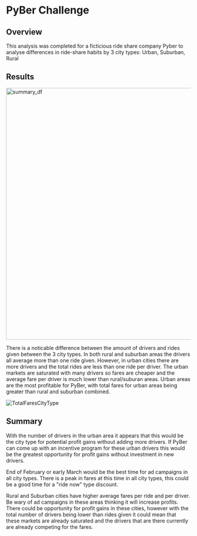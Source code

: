 # PyBer Challenge

## Overview
This analysis was completed for a ficticious ride share company Pyber to analyse differences in ride-share habits by 3 city types: Urban, Suburban, Rural

## Results

<img width="686" alt="summary_df" src="https://user-images.githubusercontent.com/95047485/150694176-6dbc521e-17fe-4730-a7e1-2d1eeb6dccef.PNG">


There is a noticable difference between the amount of drivers and rides given between the 3 city types. In both rural and suburban areas the drivers all average more than one ride given. However, in urban cities there are more drivers and the total rides are less than one ride per driver. The urban markets are saturated with many drivers so fares are cheaper and the average fare per driver is much lower than rural/suburan areas. Urban areas are the most profitable for PyBer, with total fares for urban areas being greater than rural and suburban combined. 

![TotalFaresCityType](https://user-images.githubusercontent.com/95047485/150694443-92c48034-c590-4321-9b33-acf2b325065c.png)


## Summary 
With the number of drivers in the urban area it appears that this would be the city type for potential profit gains without adding more drivers. If PyBer can come up with an incentive program for these urban drivers this would be the greatest opportunity for profit gains without investment in new drivers.

End of February or early March would be the best time for ad campaigns in all city types. There is a peak in fares at this time in all city types, this could be a good time for a "ride now" type discount.

Rural and Suburban cities have higher average fares per ride and per driver. Be wary of ad campaigns in these areas thinking it will increase profits. There could be opportunity for profit gains in these cities, however with the total number of drivers being lower than rides given it could mean that these markets are already saturated and the drivers that are there currently are already competing for the fares.
